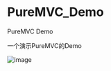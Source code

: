 # PureMVC_Demo
PureMVC Demo

一个演示PureMVC的Demo


 ![image](https://github.com/PureMVC_Demo/raw/master/screenshot.png)
